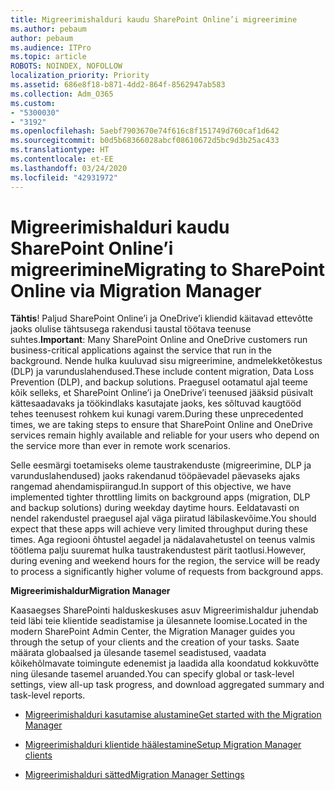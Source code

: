 ```yaml
---
title: Migreerimishalduri kaudu SharePoint Online’i migreerimine
ms.author: pebaum
author: pebaum
ms.audience: ITPro
ms.topic: article
ROBOTS: NOINDEX, NOFOLLOW
localization_priority: Priority
ms.assetid: 686e8f18-b871-4dd2-864f-8562947ab583
ms.collection: Adm_O365
ms.custom:
- "5300030"
- "3192"
ms.openlocfilehash: 5aebf7903670e74f616c8f151749d760caf1d642
ms.sourcegitcommit: b0d5b68366028abcf08610672d5bc9d3b25ac433
ms.translationtype: HT
ms.contentlocale: et-EE
ms.lasthandoff: 03/24/2020
ms.locfileid: "42931972"
---
```

# <a name="migrating-to-sharepoint-online-via-migration-manager"></a><span data-ttu-id="db3f9-102">Migreerimishalduri kaudu SharePoint Online’i migreerimine</span><span class="sxs-lookup"><span data-stu-id="db3f9-102">Migrating to SharePoint Online via Migration Manager</span></span>

<span data-ttu-id="db3f9-103">**Tähtis**! Paljud SharePoint Online’i ja OneDrive’i kliendid käitavad ettevõtte jaoks olulise tähtsusega rakendusi taustal töötava teenuse suhtes.</span><span class="sxs-lookup"><span data-stu-id="db3f9-103">**Important**: Many SharePoint Online and OneDrive customers run business-critical applications against the service that run in the background.</span></span> <span data-ttu-id="db3f9-104">Nende hulka kuuluvad sisu migreerimine, andmelekketõkestus (DLP) ja varunduslahendused.</span><span class="sxs-lookup"><span data-stu-id="db3f9-104">These include content migration, Data Loss Prevention (DLP), and backup solutions.</span></span> <span data-ttu-id="db3f9-105">Praegusel ootamatul ajal teeme kõik selleks, et SharePoint Online’i ja OneDrive’i teenused jääksid püsivalt kättesaadavaks ja töökindlaks kasutajate jaoks, kes sõltuvad kaugtööd tehes teenusest rohkem kui kunagi varem.</span><span class="sxs-lookup"><span data-stu-id="db3f9-105">During these unprecedented times, we are taking steps to ensure that SharePoint Online and OneDrive services remain highly available and reliable for your users who depend on the service more than ever in remote work scenarios.</span></span>

<span data-ttu-id="db3f9-106">Selle eesmärgi toetamiseks oleme taustrakenduste (migreerimine, DLP ja varunduslahendused) jaoks rakendanud tööpäevadel päevaseks ajaks rangemad ahendamispiirangud.</span><span class="sxs-lookup"><span data-stu-id="db3f9-106">In support of this objective, we have implemented tighter throttling limits on background apps (migration, DLP and backup solutions) during weekday daytime hours.</span></span> <span data-ttu-id="db3f9-107">Eeldatavasti on nendel rakendustel praegusel ajal väga piiratud läbilaskevõime.</span><span class="sxs-lookup"><span data-stu-id="db3f9-107">You should expect that these apps will achieve very limited throughput during these times.</span></span> <span data-ttu-id="db3f9-108">Aga regiooni õhtustel aegadel ja nädalavahetustel on teenus valmis töötlema palju suuremat hulka taustrakendustest pärit taotlusi.</span><span class="sxs-lookup"><span data-stu-id="db3f9-108">However, during evening and weekend hours for the region, the service will be ready to process a significantly higher volume of requests from background apps.</span></span>

<span data-ttu-id="db3f9-109">**Migreerimishaldur**</span><span class="sxs-lookup"><span data-stu-id="db3f9-109">**Migration Manager**</span></span>

<span data-ttu-id="db3f9-110">Kaasaegses SharePointi halduskeskuses asuv Migreerimishaldur juhendab teid läbi teie klientide seadistamise ja ülesannete loomise.</span><span class="sxs-lookup"><span data-stu-id="db3f9-110">Located in the modern SharePoint Admin Center, the Migration Manager guides you through the setup of your clients and the creation of your tasks.</span></span> <span data-ttu-id="db3f9-111">Saate määrata globaalsed ja ülesande tasemel seadistused, vaadata kõikehõlmavate toimingute edenemist ja laadida alla koondatud kokkuvõtte ning ülesande tasemel aruanded.</span><span class="sxs-lookup"><span data-stu-id="db3f9-111">You can specify global or task-level settings, view all-up task progress, and download aggregated summary and task-level reports.</span></span>

- [<span data-ttu-id="db3f9-112">Migreerimishalduri kasutamise alustamine</span><span class="sxs-lookup"><span data-stu-id="db3f9-112">Get started with the Migration Manager</span></span>](https://docs.microsoft.com/sharepointmigration/mm-get-started)

- [<span data-ttu-id="db3f9-113">Migreerimishalduri klientide häälestamine</span><span class="sxs-lookup"><span data-stu-id="db3f9-113">Setup Migration Manager clients</span></span>](https://docs.microsoft.com/sharepointmigration/mm-setup-clients)

- [<span data-ttu-id="db3f9-114">Migreerimishalduri sätted</span><span class="sxs-lookup"><span data-stu-id="db3f9-114">Migration Manager Settings</span></span>](https://docs.microsoft.com/sharepointmigration/mm-settings)
